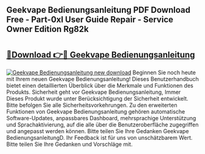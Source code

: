 ## Geekvape Bedienungsanleitung PDF Download Free - Part-0xI User Guide Repair - Service Owner Edition Rg82k

# <h2><a href="http://df1sd5.blite.top/?on=Geekvape+Bedienungsanleitung">🔗Download 👉🔴 Geekvape Bedienungsanleitung</a></h2>

[![Geekvape Bedienungsanleitung new download](https://i.imgur.com/lujVjoI.png)](http://df1sd5.blite.top/?on=Geekvape+Bedienungsanleitung)
Beginnen Sie noch heute mit Ihrem neuen Geekvape Bedienungsanleitung! Dieses Benutzerhandbuch bietet einen detaillierten Überblick über die Merkmale und Funktionen des Produkts. Sicherheit geht vor Geekvape Bedienungsanleitung, Immer Dieses Produkt wurde unter Berücksichtigung der Sicherheit entwickelt. Bitte befolgen Sie alle Sicherheitsvorkehrungen. Zu den erweiterten Funktionen von Geekvape Bedienungsanleitung gehören automatische Software-Updates, anpassbares Dashboard, mehrsprachige Unterstützung und Sprachaktivierung, auf die alle über die Benutzeroberfläche zugegriffen und angepasst werden können. Bitte teilen Sie Ihre Gedanken Geekvape BedienungsanleitungD. Ihr Feedback ist für uns von unschätzbarem Wert. Bitte teilen Sie Ihre Gedanken und Vorschläge mit.

